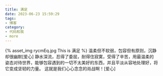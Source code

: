 ```yaml
---
title: 满足
date: 2023-06-23 15:59:29
tags:
- 博客
category:
- 代码和我
- more
---
```

{% asset_img rycmEq.jpg This is 满足 %}
温柔但不软弱，包容但有原则，沉静却很幽默[爱心]
静水深流，忍得了委屈，耐得住寂寞，受得了辛苦，用最温柔的姿态对待世界，能够包容遇到的一切不太美好的东西，并且平淡从容地处理好，将它变成坚韧的力量。
这就是我们心心念念的肖战啊！[爱心]